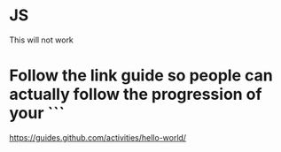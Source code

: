 # JS

This will not work

# Follow the link guide so people can actually follow the progression of your ```

https://guides.github.com/activities/hello-world/

```
